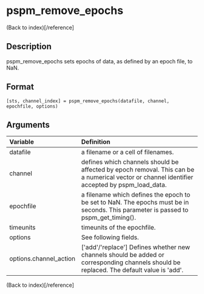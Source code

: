 # pspm_remove_epochs
(Back to index)[/reference]
## Description
pspm_remove_epochs sets epochs of data, as defined by an epoch file, to NaN. 

## Format
`[sts, channel_index] = pspm_remove_epochs(datafile, channel, epochfile, options)`

## Arguments
| Variable | Definition |
|:--|:--|
| datafile | a filename or a cell of filenames. |
| channel | defines which channels should be affected by epoch removal. This can be a numerical vector or channel identifier accepted by pspm_load_data. |
| epochfile | a filename which defines the epoch to be set to NaN. The epochs must be in seconds. This parameter is passed to pspm_get_timing(). |
| timeunits | timeunits of the epochfile. |
| options | See following fields. |
| options.channel_action | ['add'/'replace'] Defines whether new channels should be added or corresponding channels should be replaced. The default value is 'add'. |
(Back to index)[/reference]
